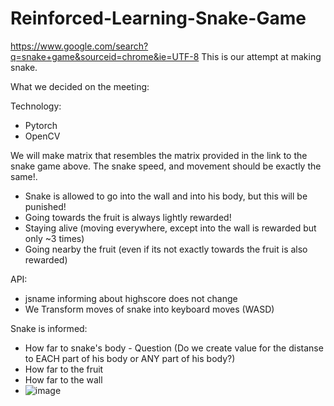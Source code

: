 # Reinforced-Learning-Snake-Game
https://www.google.com/search?q=snake+game&sourceid=chrome&ie=UTF-8
This is our attempt at making snake.

What we decided on the meeting:

Technology:
- Pytorch
- OpenCV

We will make matrix that resembles the matrix provided in the link to the snake game above.
The snake speed, and movement should be exactly the same!.

- Snake is allowed to go into the wall and into his body, but this will be punished!
- Going towards the fruit is always lightly rewarded!
- Staying alive (moving everywhere, except into the wall is rewarded but only ~3 times)
- Going nearby the fruit (even if its not exactly towards the fruit is also rewarded)


API:
- jsname informing about highscore does not change
- We Transform moves of snake into keyboard moves (WASD)


Snake is informed:
- How far to snake's body - Question (Do we create value for the distanse to EACH part of his body or ANY part of his body?)
- How far to the fruit
- How far to the wall
- ![image](https://github.com/user-attachments/assets/063a94a3-17a9-4511-adee-2ddd144196c1)
